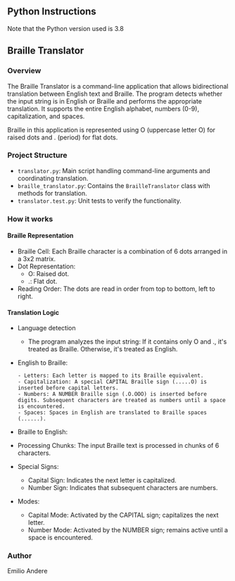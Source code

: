 ## Python Instructions

Note that the Python version used is 3.8

## Braille Translator

### Overview

The Braille Translator is a command-line application that allows bidirectional translation between English text and Braille. The program detects whether the input string is in English or Braille and performs the appropriate translation. It supports the entire English alphabet, numbers (0-9), capitalization, and spaces.

Braille in this application is represented using O (uppercase letter O) for raised dots and . (period) for flat dots.

### Project Structure

- `translator.py`: Main script handling command-line arguments and coordinating translation.
- `braille_translator.py`: Contains the `BrailleTranslator` class with methods for translation.
- `translator.test.py`: Unit tests to verify the functionality.

### How it works

#### Braille Representation

- Braille Cell: Each Braille character is a combination of 6 dots arranged in a 3x2 matrix.
- Dot Representation:
  - O: Raised dot.
  - .: Flat dot.
- Reading Order: The dots are read in order from top to bottom, left to right.

#### Translation Logic

- Language detection

  - The program analyzes the input string: If it contains only O and ., it's treated as Braille. Otherwise, it's treated as English.

- English to Braille:

      - Letters: Each letter is mapped to its Braille equivalent.
      - Capitalization: A special CAPITAL Braille sign (.....O) is inserted before capital letters.
      - Numbers: A NUMBER Braille sign (.O.OOO) is inserted before digits. Subsequent characters are treated as numbers until a space is encountered.
      - Spaces: Spaces in English are translated to Braille spaces (......).

- Braille to English:

- Processing Chunks: The input Braille text is processed in chunks of 6 characters.
- Special Signs:
  - Capital Sign: Indicates the next letter is capitalized.
  - Number Sign: Indicates that subsequent characters are numbers.
- Modes:
  - Capital Mode: Activated by the CAPITAL sign; capitalizes the next letter.
  - Number Mode: Activated by the NUMBER sign; remains active until a space is encountered.

### Author

Emilio Andere
